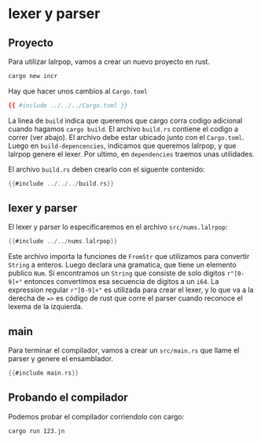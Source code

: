 # lexer y parser

## Proyecto

Para utilizar lalrpop, vamos a crear un nuevo proyecto en rust.

```bash
cargo new incr
```

Hay que hacer unos cambios al `Cargo.toml`

```toml
{{ #include ../../../Cargo.toml }}
```

La linea de `build` indica que queremos que cargo corra codigo adicional cuando
hagamos `cargo build`. El archivo `build.rs` contiene el codigo a correr (ver abajo).
El archivo debe estar ubicado junto con el `Cargo.toml`. Luego en `build-depencencies`,
indicamos que queremos lalrpop, y que lalrpop genere el lexer. Por ultimo, en
`dependencies` traemos unas utilidades.

El archivo `build.rs` deben crearlo con el siguente contenido:
```rust
{{#include ../../../build.rs}}
```

## lexer y parser

El lexer y parser lo especificaremos en el archivo `src/nums.lalrpop`:
```rust
{{#include ../../nums.lalrpop}}
```
Este archivo importa la funciones de `FromStr` que utilizamos para convertir
`String` a enteros. Luego declara una gramatica, que tiene un elemento publico
`Num`. Si encontramos un `String` que consiste de solo digitos `r"[0-9]+"`
entonces convertimos esa secuencia de digitos a un `i64`. La expression regular
`r"[0-9]+"` es utilizada para crear el lexer, y lo que va a la derecha de `=>`
es código de rust que corre el parser cuando reconoce el lexema de la izquierda.

## main

Para terminar el compilador, vamos a crear un `src/main.rs` que llame el parser
y genere el ensamblador.
```rust
{{#include main.rs}}
```
## Probando el compilador

Podemos probar el compilador corriendolo con cargo:
```bash
cargo run 123.jn
```
